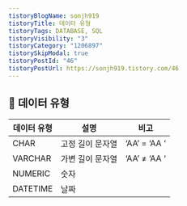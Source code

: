 ```yaml
---
tistoryBlogName: sonjh919
tistoryTitle: 데이터 유형
tistoryTags: DATABASE, SQL
tistoryVisibility: "3"
tistoryCategory: "1206897"
tistorySkipModal: true
tistoryPostId: "46"
tistoryPostUrl: https://sonjh919.tistory.com/46
---
```


## 🌈 데이터 유형

|데이터 유형|설명|비고|
|---|---|---|
|CHAR|고정 길이 문자열|‘AA’ = ‘AA ‘|
|VARCHAR|가변 길이 문자열|‘AA’ ≠ ‘AA ‘|
|NUMERIC|숫자||
|DATETIME|날짜||
